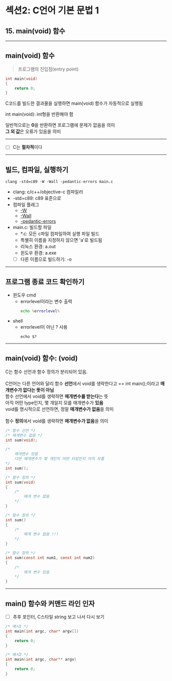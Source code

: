 # 섹션2: C언어 기본 문법 1
## 15. main(void) 함수
<hr>

## main(void) 함수
> 프로그램의 진입점(entry point)
```C
int main(void)
{
    return 0;
}
```

C코드를 빌드한 결과물을 실행하면 main(void) 함수가 자동적으로 실행됨<br>

int main(void): int형을 반환해야 함<br>


일반적으로는 **0**을 반환하면 프로그램에 문제가 없음을 의미<br>
**그 외 값**은 오류가 있음을 의미
<hr>

* [ ] C는 **절차적**이다

<hr>

## 빌드, 컴파일, 실행하기
```shell
clang -std=c89 -W -Wall -pedantic-errors main.c
```
* clang: c/c++/objective-c 컴파일러
* -std=c89:
c89 표준으로
* 컴파일 플래그
  * [-W](https://releases.llvm.org/6.0.0/tools/clang/docs/DiagnosticsReference.html#w)
  * [-Wall](https://releases.llvm.org/6.0.0/tools/clang/docs/DiagnosticsReference.html#wall)
  * [-pedantic-errors](https://clang.llvm.org/docs/UsersManual.html#cmdoption-pedantic-errors)
* main.c: 빌드할 파일
  * *.c: 모든 c파일 컴파일하여 실행 파일 빌드
  * 특별히 이름을 지정하지 않으면 'a'로 빌드됨
  * 리눅스 환경: a.out
  * 윈도우 환경: a.exe
  * [ ] 다른 이름으로 빌드하기: -o

<hr>

## 프로그램 종료 코드 확인하기

* 윈도우 cmd
  * errorlevel이라는 변수 출력
    ```cmd
    echo %errorlevel%
    ```
* shell
  * errorlevel이 아닌 ? 사용
    ```shell
    echo $?
    ```
<hr>

## main(void) 함수: (**void**)
C는 함수 선언과 함수 정의가 분리되어 있음.<br><br>
C언어는 다른 언어와 달리 함수 **선언**에서 void를 생략한다고 == int main();이라고  **매개변수가 없다는 뜻이 아님** <br>
함수 선언에서 void를 생략하면 **매개변수를 받는다**는 뜻 <br>
아직 어떤 type인지, 몇 개일지 모를 매개변수가 **있음**<br>
void를 명시적으로 선언하면, 정말 **매개변수가 없음**을 의미 <br><br>
함수 **정의**에서 void를 생략하면 **매개변수가 없음**을 의미<br>

```c
/* 함수 선언 */
/* 매개변수 없음 */
int sum(void);

/*
    매개변수 있음
    다만 매개변수가 몇 개인지 어떤 타입인지 아직 모름
*/
int sum();

/* 함수 정의 */ 
int sum(void)
{
    /*
        매개 변수 없음
    */
}

/* 함수 정의 */ 
int sum()
{
    /*
        매개 변수 없음 !!!
    */
}

/* 함수 정의 */ 
int sum(const int num1, const int num2)
{
    /*
        매개 변수 있음
    */
}
```
<hr>

## main() 함수와 커맨드 라인 인자
* [ ] 추후 포인터, C스타일 string 보고 나서 다시 보기
```c
/* 예시1 */
int main(int argc, char* argv[])
{
    return 0;
}

/* 예시2 */
int main(int argc, char** argv)
{
    return 0;
}
```